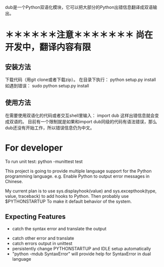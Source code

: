 dub是一个Python双语化模块，它可以把大部分的Python出错信息翻译成双语输出。

＊＊＊＊＊＊注意＊＊＊＊＊＊＊
 尚在开发中，翻译内容有限
=====================================================
安装方法
-------
下载代码（用git clone或者下载zip）。
在目录下执行：
python setup.py install
如遇到错误：
sudo python setup.py install

使用方法
-------
在需要使用双语化的代码或者交互shell里输入：
import dub
这样出错信息就会变成双语的。
目前有一个限制就是如果和import dub同级的代码有语法错误，那么dub还没有开始工作，所以错误信息仍为中文。


For developer
================
To run unit test:
python -munittest test

This project is going to provide multiple language support for the Python programming language. e.g. Enable Python to output error messages in Chinese.

My current plan is to use
sys.displayhook(value)
and
sys.excepthook(type, value, traceback)
to add hooks to Python. Then probably use
$PYTHONSTARTUP
To make it default behavior of the system.

Expecting Features
----------
* catch the syntax error and translate the output
+ catch other error and translate
+ catch errors output in unittest
+ persistently change PYTHONSTARTUP and IDLE setup automatically
+ "python -mdub SyntaxError" will provide help for SyntaxError in dual language
